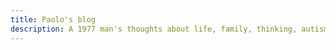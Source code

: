 ```yaml
---
title: Paolo's blog
description: A 1977 man's thoughts about life, family, thinking, autism, parenting 
---
```

